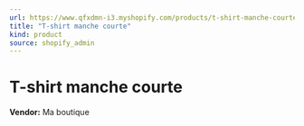 ```yaml
---
url: https://www.qfxdmn-i3.myshopify.com/products/t-shirt-manche-courte
title: "T-shirt manche courte"
kind: product
source: shopify_admin
---
```

# T-shirt manche courte

**Vendor:** Ma boutique
